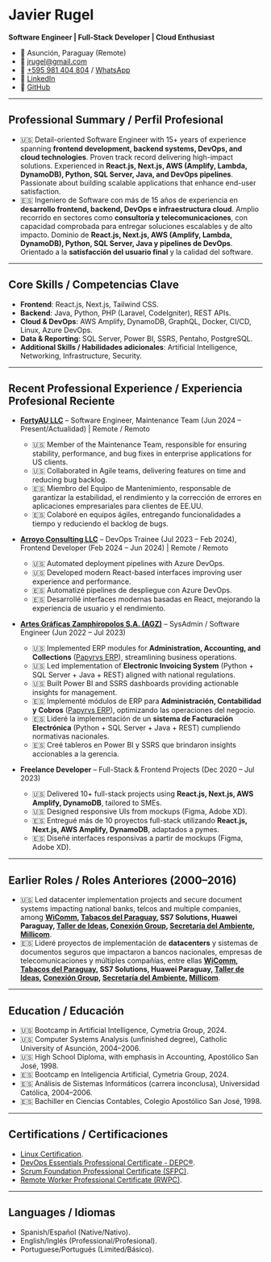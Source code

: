 # Javier Rugel
**Software Engineer | Full-Stack Developer | Cloud Enthusiast**  
- 📍 Asunción, Paraguay (Remote)
- 📧 jrugel@gmail.com
- 📱 [+595 981 404 804](tel:+595981404804) / [WhatsApp](https://wa.me/595981404804)
- 🔗 [LinkedIn](https://www.linkedin.com/in/javierrugel)
- 🔗 [GitHub](https://github.com/jrugel)

---

## Professional Summary / Perfil Profesional  
- 🇺🇸 Detail-oriented Software Engineer with 15+ years of experience spanning **frontend development, backend systems, DevOps, and cloud technologies**. Proven track record delivering high-impact solutions. Experienced in **React.js, Next.js, AWS (Amplify, Lambda, DynamoDB), Python, SQL Server, Java, and DevOps pipelines**. Passionate about building scalable applications that enhance end-user satisfaction.  
- 🇪🇸 Ingeniero de Software con más de 15 años de experiencia en **desarrollo frontend, backend, DevOps e infraestructura cloud**. Amplio recorrido en sectores como **consultoría y telecomunicaciones**, con capacidad comprobada para entregar soluciones escalables y de alto impacto. Dominio de **React.js, Next.js, AWS (Amplify, Lambda, DynamoDB), Python, SQL Server, Java y pipelines de DevOps**. Orientado a la **satisfacción del usuario final** y la calidad del software.  

---

## Core Skills / Competencias Clave
- **Frontend**: React.js, Next.js, Tailwind CSS.  
- **Backend**: Java, Python, PHP (Laravel, CodeIgniter), REST APIs.  
- **Cloud & DevOps**: AWS Amplify, DynamoDB, GraphQL, Docker, CI/CD, Linux, Azure DevOps.  
- **Data & Reporting**: SQL Server, Power BI, SSRS, Pentaho, PostgreSQL.  
- **Additional Skills / Habilidades adicionales**: Artificial Intelligence, Networking, Infrastructure, Security.  

---

## Recent Professional Experience / Experiencia Profesional Reciente

- [**FortyAU LLC**](https://fortyau.com/) – Software Engineer, Maintenance Team (Jun 2024 – Present/Actualidad) | Remote / Remoto  
  - 🇺🇸 Member of the Maintenance Team, responsible for ensuring stability, performance, and bug fixes in enterprise applications for US clients.  
  - 🇺🇸 Collaborated in Agile teams, delivering features on time and reducing bug backlog.  
  - 🇪🇸 Miembro del Equipo de Mantenimiento, responsable de garantizar la estabilidad, el rendimiento y la corrección de errores en aplicaciones empresariales para clientes de EE.UU.  
  - 🇪🇸 Colaboré en equipos ágiles, entregando funcionalidades a tiempo y reduciendo el backlog de bugs.  

- [**Arroyo Consulting LLC**](https://arroyoconsulting.net/) – DevOps Trainee (Jul 2023 – Feb 2024), Frontend Developer (Feb 2024 – Jun 2024) | Remote / Remoto  
  - 🇺🇸 Automated deployment pipelines with Azure DevOps.  
  - 🇺🇸 Developed modern React-based interfaces improving user experience and performance.  
  - 🇪🇸 Automatizé pipelines de despliegue con Azure DevOps.  
  - 🇪🇸 Desarrollé interfaces modernas basadas en React, mejorando la experiencia de usuario y el rendimiento.  

- [**Artes Gráficas Zamphiropolos S.A. (AGZ)**](https://www.zamphiropolos.com/) – SysAdmin / Software Engineer (Jun 2022 – Jul 2023)  
  - 🇺🇸 Implemented ERP modules for **Administration, Accounting, and Collections** ([Papyrvs ERP](https://clc.com.ar/)), streamlining business operations.  
  - 🇺🇸 Led implementation of **Electronic Invoicing System** (Python + SQL Server + Java + REST) aligned with national regulations.  
  - 🇺🇸 Built Power BI and SSRS dashboards providing actionable insights for management.  
  - 🇪🇸 Implementé módulos de ERP para **Administración, Contabilidad y Cobros** ([Papyrvs ERP](https://clc.com.ar/)), optimizando las operaciones del negocio.  
  - 🇪🇸 Lideré la implementación de un **sistema de Facturación Electrónica** (Python + SQL Server + Java + REST) cumpliendo normativas nacionales.  
  - 🇪🇸 Creé tableros en Power BI y SSRS que brindaron insights accionables a la gerencia.  

- **Freelance Developer** – Full-Stack & Frontend Projects (Dec 2020 – Jul 2023)  
  - 🇺🇸 Delivered 10+ full-stack projects using **React.js, Next.js, AWS Amplify, DynamoDB**, tailored to SMEs.  
  - 🇺🇸 Designed responsive UIs from mockups (Figma, Adobe XD).  
  - 🇪🇸 Entregué más de 10 proyectos full-stack utilizando **React.js, Next.js, AWS Amplify, DynamoDB**, adaptados a pymes.  
  - 🇪🇸 Diseñé interfaces responsivas a partir de mockups (Figma, Adobe XD).  

---

## Earlier Roles / Roles Anteriores (2000–2016)
- 🇺🇸 Led datacenter implementation projects and secure document systems impacting national banks, telcos and multiple companies, among **[WiComm](https://wicomm.com.py/), [Tabacos del Paraguay](https://palermo.com.py/), SS7 Solutions, Huawei Paraguay, [Taller de Ideas](https://www.linkedin.com/company/tdideas/), [Conexión Group](http://www.conexion.com.py/), [Secretaría del Ambiente](https://www.mades.gov.py/), [Millicom](https://www.linkedin.com/company/tigo-paraguay/)**.  
- 🇪🇸 Lideré proyectos de implementación de **datacenters** y sistemas de documentos seguros que impactaron a bancos nacionales, empresas de telecomunicaciones y múltiples compañías, entre ellas **[WiComm](https://wicomm.com.py/), [Tabacos del Paraguay](https://palermo.com.py/), SS7 Solutions, Huawei Paraguay, [Taller de Ideas](https://www.linkedin.com/company/tdideas/), [Conexión Group](http://www.conexion.com.py/), [Secretaría del Ambiente](https://www.mades.gov.py/), [Millicom](https://www.linkedin.com/company/tigo-paraguay/)**.  

---

## Education / Educación
- 🇺🇸 Bootcamp in Artificial Intelligence, Cymetria Group, 2024.  
- 🇺🇸 Computer Systems Analysis (unfinished degree), Catholic University of Asunción, 2004–2006.  
- 🇺🇸 High School Diploma, with emphasis in Accounting, Apostólico San José, 1998.  
- 🇪🇸 Bootcamp en Inteligencia Artificial, Cymetria Group, 2024.  
- 🇪🇸 Análisis de Sistemas Informáticos (carrera inconclusa), Universidad Católica, 2004–2006.  
- 🇪🇸 Bachiller en Ciencias Contables, Colegio Apostólico San José, 1998.  

---

## Certifications / Certificaciones
- [Linux Certification](https://app.testdome.com/cert/07b960c8327749deb9e5db58540aba0c).  
- [DevOps Essentials Professional Certificate - DEPC®](https://www.credly.com/badges/b2895a52-61e9-459f-8be4-b18fad6d25ae/linked_in_profile).  
- [Scrum Foundation Professional Certificate (SFPC)](https://www.credly.com/badges/b770e35d-7a2c-4032-a043-ae7f0c206ba8/public_url).  
- [Remote Worker Professional Certificate (RWPC)](https://www.credly.com/badges/e97fcd70-8415-4d01-bb64-0fff30c0b80c/public_url).  

---

## Languages / Idiomas
- Spanish/Español (Native/Nativo).  
- English/Inglés (Professional/Profesional).  
- Portuguese/Portugués (Limited/Básico).  
